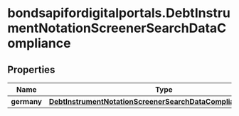 # bondsapifordigitalportals.DebtInstrumentNotationScreenerSearchDataCompliance

## Properties

Name | Type | Description | Notes
------------ | ------------- | ------------- | -------------
**germany** | [**DebtInstrumentNotationScreenerSearchDataComplianceGermany**](DebtInstrumentNotationScreenerSearchDataComplianceGermany.md) |  | [optional] 


